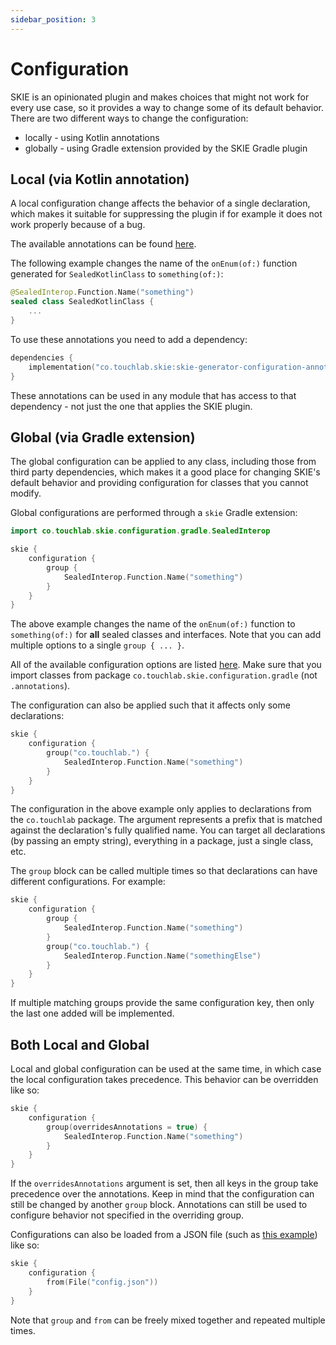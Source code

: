 ```yaml
---
sidebar_position: 3
---
```


# Configuration

SKIE is an opinionated plugin and makes choices that might not work for every use case, so it provides a way to change some of its default behavior. There are two different ways to change the configuration:

- locally - using Kotlin annotations
- globally - using Gradle extension provided by the SKIE Gradle plugin

## Local (via Kotlin annotation)

A local configuration change affects the behavior of a single declaration, which makes it suitable for suppressing the plugin if for example it does not work properly because of a bug.

The available annotations can be found [here](/docs/Configuration/AvailableAnnotations.md).

The following example changes the name of the `onEnum(of:)` function generated for `SealedKotlinClass` to `something(of:)`:

```kotlin title=SealedKotlinClass.kt
@SealedInterop.Function.Name("something")
sealed class SealedKotlinClass {
    ...
}
```

To use these annotations you need to add a dependency:

```kotlin title=build.gradle.kts
dependencies {
    implementation("co.touchlab.skie:skie-generator-configuration-annotations:{{LATEST_GITHUB_VERSION}}")
}
```

These annotations can be used in any module that has access to that dependency - not just the one that applies the SKIE plugin.

## Global (via Gradle extension)

The global configuration can be applied to any class, including those from third party dependencies, which makes it a good place for changing SKIE's default behavior and providing configuration for classes that you cannot modify.

Global configurations are performed through a `skie` Gradle extension:

```kotlin title=build.gradle.kts
import co.touchlab.skie.configuration.gradle.SealedInterop

skie {
    configuration {
        group {
            SealedInterop.Function.Name("something")
        }
    }
}
```

The above example changes the name of the `onEnum(of:)` function to `something(of:)` for **all** sealed classes and interfaces. Note that you can add multiple options to a single `group { ... }`.

All of the available configuration options are listed [here](/docs/Configuration/AvailableConfigurations.md). Make sure that you import classes from package `co.touchlab.skie.configuration.gradle` (not `.annotations`).

The configuration can also be applied such that it affects only some declarations:

```kotlin title=build.gradle.kts
skie {
    configuration {
        group("co.touchlab.") {
            SealedInterop.Function.Name("something")
        }
    }
}
```

The configuration in the above example only applies to declarations from the `co.touchlab` package. The argument represents a prefix that is matched against the declaration's fully qualified name. You can target all declarations (by passing an empty string), everything in a package, just a single class, etc.

The `group` block can be called multiple times so that declarations can have different configurations. For example:

```kotlin title=build.gradle.kts
skie {
    configuration {
        group {
            SealedInterop.Function.Name("something")
        }
        group("co.touchlab.") {
            SealedInterop.Function.Name("somethingElse")
        }
    }
}
```

If multiple matching groups provide the same configuration key, then only the last one added will be implemented.

## Both Local and Global

Local and global configuration can be used at the same time, in which case the local configuration takes precedence. This behavior can be overridden like so:

```kotlin title=build.gradle.kts
skie {
    configuration {
        group(overridesAnnotations = true) {
            SealedInterop.Function.Name("something")
        }
    }
}
```

If the `overridesAnnotations` argument is set, then all keys in the group take precedence over the annotations. Keep in mind that the configuration can still be changed by another `group` block. Annotations can still be used to configure behavior not specified in the overriding group.

Configurations can also be loaded from a JSON file (such as [this example](/docs/Configuration/JsonConfigurationFileExample.md)) like so:

```kotlin title=build.gradle.kts
skie {
    configuration {
        from(File("config.json"))
    }
}
```

Note that `group` and `from` can be freely mixed together and repeated multiple times.
